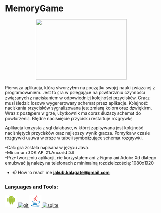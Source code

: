 # MemoryGame
<p align="center">
  <img width="300" height="200" src="https://user-images.githubusercontent.com/102773117/171059676-dd84616d-cbde-4538-a0cd-ff455344495c.png">
</p>

Pierwsza aplikacja, którą stworzyłem na początku swojej nauki związanej z programowaniem. Jest to gra w polegające na 
powtarzaniu czynności związanych z naciskaniem w odpowiedniej kolejności przycisków. Gracz musi śledzić
losowo wygenerowany schemat przez aplikacje. Kolejność naciskania przycisków sygnalizowana jest zmianą koloru
oraz dzwiękiem. Wraz z postępem w grze, użytkownik ma coraz dłuższy schemat do powtórzenia. Błędne naciśnięcie przycisku restartuje rozgrywkę. 

  Aplikacja korzysta z sql database, w której zapisywana jest kolejność naciśniętych przycisków oraz najlepszy wynik gracza. Pomyłka w czasie rozgrywki usuwa wiersze  w tabeli symbolizujące schemat rozgrywki.

-Cała gra została napisana w języku Java.                                                   
-Minumum SDK API 21:Andorid 5.0                       
-Przy tworzeniu aplikacji, nie korzystałem ani z Figmy ani Adobe Xd dlatego emulować ją należy na telefonach z minimalną rozdzielczością: 1080x1920

- 📫 How to reach me **jakub.kalagate@gmail.com**

<h3 align="left">Languages and Tools:</h3>
<p align="left"> <a href="https://developer.android.com" target="_blank" rel="noreferrer"> <img src="https://raw.githubusercontent.com/devicons/devicon/master/icons/android/android-original-wordmark.svg" alt="android" width="40" height="40"/> </a> <a href="https://git-scm.com/" target="_blank" rel="noreferrer"> <img src="https://www.vectorlogo.zone/logos/git-scm/git-scm-icon.svg" alt="git" width="40" height="40"/> </a> <a href="https://www.java.com" target="_blank" rel="noreferrer"> <img src="https://raw.githubusercontent.com/devicons/devicon/master/icons/java/java-original.svg" alt="java" width="40" height="40"/> </a> <a href="https://www.sqlite.org/" target="_blank" rel="noreferrer"> <img src="https://www.vectorlogo.zone/logos/sqlite/sqlite-icon.svg" alt="sqlite" width="40" height="40"/> </a> </p>
